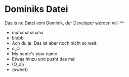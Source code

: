 # Dominiks Datei

Das is ne Datei vom Dominik, der Developer werden will ^^

- muhahahahaha
- blubb
- Ach du je. Das ist aber noch nicht so weit.
- o_O
- My name's your name
- Etwas hinzu und pusht das mal
- \(O_o)/
- {sweet}
